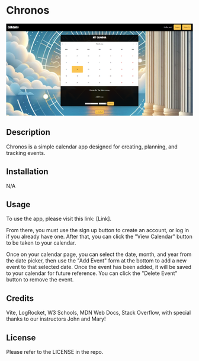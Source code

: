 # Chronos
![Image](./client/src/assets/images/chronos-screenshot.png)

## Description

Chronos is a simple calendar app designed for creating, planning, and tracking events.

## Installation

N/A

## Usage

To use the app, please visit this link: [Link]. 

From there, you must use the sign up button to create an account, or log in if you already have one. After that, you can click the "View Calendar" button to be taken to your calendar. 

Once on your calendar page, you can select the date, month, and year from the date picker, then use the "Add Event" form at the bottom to add a new event to that selected date. Once the event has been added, it will be saved to your calendar for future reference. You can click the "Delete Event" button to remove the event.

## Credits

Vite, LogRocket, W3 Schools, MDN Web Docs, Stack Overflow, with special thanks to our instructors John and Mary!

## License

Please refer to the LICENSE in the repo.